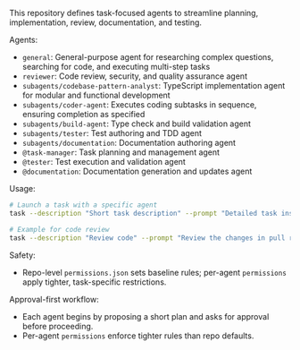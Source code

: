 

This repository defines task-focused agents to streamline planning, implementation, review, documentation, and testing.

Agents:

- `general`: General-purpose agent for researching complex questions, searching for code, and executing multi-step tasks
- `reviewer`: Code review, security, and quality assurance agent
- `subagents/codebase-pattern-analyst`: TypeScript implementation agent for modular and functional development
- `subagents/coder-agent`: Executes coding subtasks in sequence, ensuring completion as specified
- `subagents/build-agent`: Type check and build validation agent
- `subagents/tester`: Test authoring and TDD agent
- `subagents/documentation`: Documentation authoring agent
- `@task-manager`: Task planning and management agent
- `@tester`: Test execution and validation agent
- `@documentation`: Documentation generation and updates agent

Usage:

```bash
# Launch a task with a specific agent
task --description "Short task description" --prompt "Detailed task instructions" --subagent_type general

# Example for code review
task --description "Review code" --prompt "Review the changes in pull request #123" --subagent_type reviewer
```

Safety:

- Repo-level `permissions.json` sets baseline rules; per-agent `permissions` apply tighter, task-specific restrictions.

Approval-first workflow:

- Each agent begins by proposing a short plan and asks for approval before proceeding.
- Per-agent `permissions` enforce tighter rules than repo defaults.


